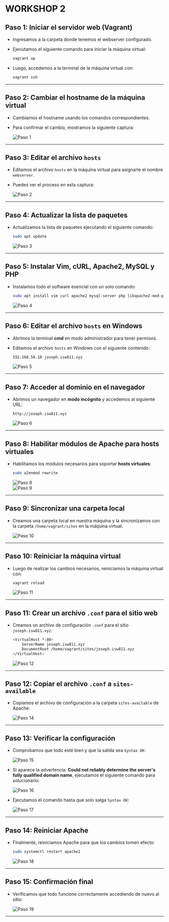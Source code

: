 # WORKSHOP 2

## Paso 1: Iniciar el servidor web (Vagrant)
- Ingresamos a la carpeta donde tenemos el webserver configurado.
- Ejecutamos el siguiente comando para iniciar la máquina virtual:

    ```bash
    vagrant up
    ```

- Luego, accedemos a la terminal de la máquina virtual con:

    ```bash
    vagrant ssh
    ```

---

## Paso 2: Cambiar el **hostname** de la máquina virtual
- Cambiamos el hostname usando los comandos correspondientes.
- Para confirmar el cambio, mostramos la siguiente captura:

    ![Paso 1](../VMs/imagenes%20guia/1.png)

---

## Paso 3: Editar el archivo `hosts`
- Editamos el archivo `hosts` en la máquina virtual para asignarle el nombre `webserver`.
- Puedes ver el proceso en esta captura:

    ![Paso 2](../VMs/imagenes%20guia/2.png)

---

## Paso 4: Actualizar la lista de paquetes
- Actualizamos la lista de paquetes ejecutando el siguiente comando:

    ```bash
    sudo apt update
    ```

    ![Paso 3](../VMs/imagenes%20guia/3.png)

---

## Paso 5: Instalar Vim, cURL, Apache2, MySQL y PHP
- Instalamos todo el software esencial con un solo comando:

    ```bash
    sudo apt install vim curl apache2 mysql-server php libapache2-mod-php php-mysql
    ```

    ![Paso 4](../VMs/imagenes%20guia/4.png)

---

## Paso 6: Editar el archivo `hosts` en Windows
- Abrimos la terminal **cmd** en modo administrador para tener permisos.
- Editamos el archivo `hosts` en Windows con el siguiente contenido:

    ```bash
    192.168.56.10 joseph.isw811.xyz
    ```

    ![Paso 5](../VMs/imagenes%20guia/5.png)

---

## Paso 7: Acceder al dominio en el navegador
- Abrimos un navegador en **modo incógnito** y accedemos al siguiente URL:

    ```url
    http://joseph.isw811.xyz
    ```

    ![Paso 6](../VMs/imagenes%20guia/6.png)

---

## Paso 8: Habilitar módulos de Apache para hosts virtuales
- Habilitamos los módulos necesarios para soportar **hosts virtuales**:

    ```bash
    sudo a2enmod rewrite
    ```

    ![Paso 8](../VMs/imagenes%20guia/8.png)  
    ![Paso 9](../VMs/imagenes%20guia/9.png)

---

## Paso 9: Sincronizar una carpeta local
- Creamos una carpeta local en nuestra máquina y la sincronizamos con la carpeta `/home/vagrant/sites` en la máquina virtual.

    ![Paso 10](../VMs/imagenes%20guia/10.png)

---

## Paso 10: Reiniciar la máquina virtual
- Luego de realizar los cambios necesarios, reiniciamos la máquina virtual con:

    ```bash
    vagrant reload
    ```

    ![Paso 11](../VMs/imagenes%20guia/11.png)

---

## Paso 11: Crear un archivo `.conf` para el sitio web
- Creamos un archivo de configuración `.conf` para el sitio `joseph.isw811.xyz`:

    ```bash
    <VirtualHost *:80>
        ServerName joseph.isw811.xyz
        DocumentRoot /home/vagrant/sites/joseph.isw811.xyz
    </VirtualHost>
    ```

    ![Paso 12](../VMs/imagenes%20guia/12.png)

---

## Paso 12: Copiar el archivo `.conf` a `sites-available`
- Copiamos el archivo de configuración a la carpeta `sites-available` de Apache:

    ![Paso 14](../VMs/imagenes%20guia/14.png)

---

## Paso 13: Verificar la configuración
- Comprobamos que todo esté bien y que la salida sea `Syntax OK`:

    ![Paso 15](../VMs/imagenes%20guia/15.png)

- Si aparece la advertencia: **Could not reliably determine the server's fully qualified domain name**, ejecutamos el siguiente comando para solucionarlo:

    ![Paso 16](../VMs/imagenes%20guia/16.png)

- Ejecutamos el comando hasta que solo salga `Syntax OK`:

    ![Paso 17](../VMs/imagenes%20guia/17.png)

---

## Paso 14: Reiniciar Apache
- Finalmente, reiniciamos Apache para que los cambios tomen efecto:

    ```bash
    sudo systemctl restart apache2
    ```

    ![Paso 18](../VMs/imagenes%20guia/18.png)

---

## Paso 15: Confirmación final
- Verificamos que todo funcione correctamente accediendo de nuevo al sitio:

    ![Paso 19](../VMs/imagenes%20guia/19.png)

---


